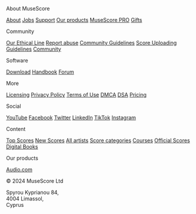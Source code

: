 About MuseScore

[About](https://musescore.com/about) [Jobs](https://mu.se/careers) [Support](https://intercom.help/musescore/) [Our products](https://musescore.com/our-products) [MuseScore PRO](https://musescore.com/upgrade?feature=footer) [Gifts](https://musescore.com/pro/gift?from=footer)

Community

[Our Ethical Line](https://musescore.com/our-ethical-line) [Report abuse](https://musescore.com/contact?category=Report%20abuse) [Community Guidelines](https://musescore.com/community-guidelines) [Score Uploading Guidelines](https://musescore.com/score-uploading-guidelines) [Community](https://musescore.com/community)

Software

[Download](https://musescore.org/) [Handbook](https://musescore.org/en/handbook) [Forum](https://musescore.org/en/forum)

More

[Licensing](https://musescore.com/licensing) [Privacy Policy](https://musescore.com/legal/privacy) [Terms of Use](https://musescore.com/legal/terms) [DMCA](https://musescore.com/legal/dmca) [DSA](https://musescore.com/legal/dsa) [Pricing](https://musescore.com/pro/landing/pricing)

Social

[YouTube](https://www.youtube.com/channel/UCfY410QyoHlC4jwUZZOjgOg) [Facebook](https://facebook.com/Musescore) [Twitter](https://twitter.com/musescore) [LinkedIn](https://linkedin.com/company/muse) [TikTok](https://www.tiktok.com/@musescoreofficial) [Instagram](https://www.instagram.com/musescore)

Content

[Top Scores](https://musescore.com/sheetmusic/best-sheet-music) [New Scores](https://musescore.com/sheetmusic/new-sheet-music) [All artists](https://musescore.com/sheetmusic/all-artists) [Score categories](https://musescore.com/sheetmusic/category-pages) [Courses](https://musescore.com/courses) [Official Scores](https://musescore.com/sheetmusic/official) [Digital Books](https://musescore.com/books)

Our products

[Audio.com](https://audio.com/)

© 2024 MuseScore Ltd

Spyrou Kyprianou 84,  
4004 Limassol,  
Cyprus